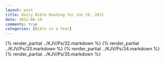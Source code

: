 ```yaml
---
layout: post
title: Daily Bible Reading for Jun 19, 2012
date: 2012-06-19
comments: true
categories: [Bible in a Year]
---
```

{% render_partial ../KJV/Ps/32.markdown %}
{% render_partial ../KJV/Ps/33.markdown %}
{% render_partial ../KJV/Ps/34.markdown %}
{% render_partial ../KJV/Ps/35.markdown %}
